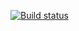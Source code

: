 [![Build status](https://ci.appveyor.com/api/projects/status/sr5fn371cwfk9kay?svg=true)](https://ci.appveyor.com/project/svetlanarykova/patterns-dz-2-3-2)